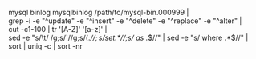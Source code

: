 mysql binlog
  mysqlbinlog /path/to/mysql-bin.000999 | \
grep -i -e "^update" -e "^insert" -e "^delete" -e "^replace" -e "^alter" | \
cut -c1-100 | tr '[A-Z]' '[a-z]' | \
sed -e "s/\t/ /g;s/\`//g;s/(.*$//;s/ set .*$//;s/ as .*$//" | sed -e "s/ where .*$//" | \
sort | uniq -c | sort -nr 
